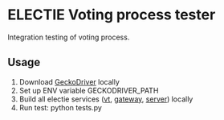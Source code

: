 # ELECTIE Voting process tester

Integration testing of voting process.

## Usage
1. Download [GeckoDriver](https://github.com/mozilla/geckodriver/releases) locally
2. Set up ENV variable GECKODRIVER_PATH
3. Build all electie services ([vt](https://github.com/tp17-2021/vt), [gateway](https://github.com/tp17-2021/gateway), [server](https://github.com/tp17-2021/server)) locally
4. Run test: python tests.py
